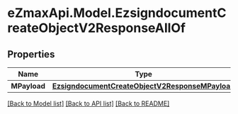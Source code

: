 
# eZmaxApi.Model.EzsigndocumentCreateObjectV2ResponseAllOf

## Properties

Name | Type | Description | Notes
------------ | ------------- | ------------- | -------------
**MPayload** | [**EzsigndocumentCreateObjectV2ResponseMPayload**](EzsigndocumentCreateObjectV2ResponseMPayload.md) |  | 

[[Back to Model list]](../README.md#documentation-for-models)
[[Back to API list]](../README.md#documentation-for-api-endpoints)
[[Back to README]](../README.md)

